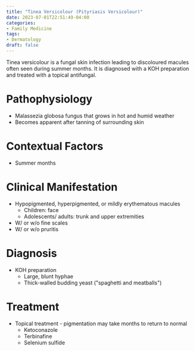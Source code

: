 ```yaml
---
title: "Tinea Versicolour (Pityriasis Versicolour)"
date: 2023-07-01T22:51:49-04:00
categories: 
- Family Medicine
tags:
- Dermatology
draft: false
---
```

Tinea versicolour is a fungal skin infection leading to discoloured macules often seen during summer months. It is diagnosed with a KOH preparation and treated with a topical antifungal.

<!--more-->
# Pathophysiology
- Malassezia globosa fungus that grows in hot and humid weather
- Becomes apparent after tanning of surrounding skin

# Contextual Factors
- Summer months

# Clinical Manifestation
- Hypopigmented, hyperpigmented, or mildly erythematous macules
  - Children: face
  - Adolescents/ adults: trunk and upper extremities
- W/ or w/o fine scales
- W/ or w/o pruritis

# Diagnosis
- KOH preparation
  - Large, blunt hyphae
  - Thick-walled budding yeast ("spaghetti and meatballs")

# Treatment
- Topical treatment - pigmentation may take months to return to normal
  - Ketoconazole
  - Terbinafine
  - Selenium sulfide
